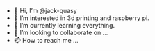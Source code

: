 - 👋 Hi, I’m @jack-quasy
- 👀 I’m interested in 3d printing and raspberry pi.
- 🌱 I’m currently learning everything. 
- 💞️ I’m looking to collaborate on ...
- 📫 How to reach me ...

<!---
jack-quasy/jack-quasy is a ✨ special ✨ repository because its `README.md` (this file) appears on your GitHub profile.
You can click the Preview link to take a look at your changes.
--->
